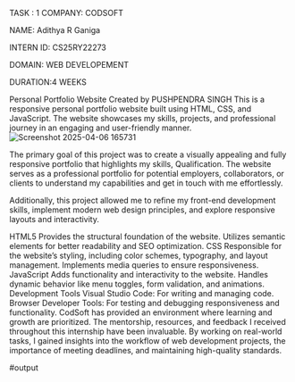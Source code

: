 TASK : 1 COMPANY: CODSOFT

NAME: Adithya R Ganiga

INTERN ID: CS25RY22273

DOMAIN: WEB DEVELOPEMENT

DURATION:4 WEEKS

Personal Portfolio Website Created by PUSHPENDRA SINGH This is a responsive personal portfolio website built using HTML, CSS, and JavaScript. The website showcases my skills, projects, and professional journey in an engaging and user-friendly manner.![Screenshot 2025-04-06 165731](https://github.com/user-attachments/assets/d345e12b-15ea-4f33-8320-d7fbc8f3d759)


The primary goal of this project was to create a visually appealing and fully responsive portfolio that highlights my skills, Qualification. The website serves as a professional portfolio for potential employers, collaborators, or clients to understand my capabilities and get in touch with me effortlessly.

Additionally, this project allowed me to refine my front-end development skills, implement modern web design principles, and explore responsive layouts and interactivity.

HTML5 Provides the structural foundation of the website. Utilizes semantic elements for better readability and SEO optimization.
CSS Responsible for the website’s styling, including color schemes, typography, and layout management. Implements media queries to ensure responsiveness.
JavaScript Adds functionality and interactivity to the website. Handles dynamic behavior like menu toggles, form validation, and animations.
Development Tools Visual Studio Code: For writing and managing code. Browser Developer Tools: For testing and debugging responsiveness and functionality.
CodSoft has provided an environment where learning and growth are prioritized. The mentorship, resources, and feedback I received throughout this internship have been invaluable. By working on real-world tasks, I gained insights into the workflow of web development projects, the importance of meeting deadlines, and maintaining high-quality standards.

#output
